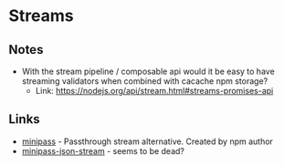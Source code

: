 # Streams

## Notes

- With the stream pipeline / composable api would it be easy to have streaming validators when combined with cacache npm storage?
  - Link: https://nodejs.org/api/stream.html#streams-promises-api

## Links

- [minipass](https://github.com/isaacs/minipass) - Passthrough stream alternative. Created by npm author
- [minipass-json-stream](https://www.npmjs.com/package/minipass-json-stream) - seems to be dead?
